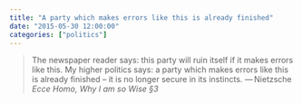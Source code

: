 ```yaml
---
title: "A party which makes errors like this is already finished"
date: "2015-05-30 12:00:00"
categories: ["politics"]
---
```



> The newspaper reader says: this party will ruin itself if it makes errors like this. My higher politics says: a party which makes errors like this is already finished &#8211; it is no longer secure in its instincts. &#8212;&thinsp;Nietzsche <cite>Ecce Homo, Why I am so Wise &sect;3</cite>
